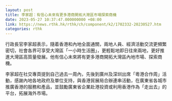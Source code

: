 ```yaml
---
layout: post
title: 李家超：有信心未來有更多港商開拓大灣區市場探索商機
date: 2023-05-27 10:37:47.000000000 +08:00
link: https://news.rthk.hk/rthk/ch/component/k2/1702332-20230527.htm
categories: rthk
---
```


行政長官李家超表示，隨着香港和內地全面通關，兩地人員、經濟活動交流更頻繁密切，社會各界可享受大灣區「一小時生活圈」，更輕鬆地即日往來兩地，更好推進大灣區高質量發展。他有信心未來將有更多港商開拓大灣區內地市場、探索商機。

李家超在社交專頁提到自己過去一周內，先後到廣州及深圳出席「粵港合作周」活動，感謝內地各地政府及單位支持，與香港貿展局合辦連串活動，在廣東省各城市推廣香港的服務和產品，並鼓勵廣東省企業赴港投資或利用香港作為「走出去」的平台，拓展海外市場。
